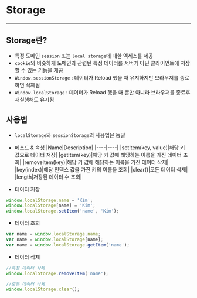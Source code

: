 # Storage
----------
## Storage란?
- 특정 도메인 `session` 또는 `local storage`에 대한 엑세스를 제공
- `cookie`와 비슷하게 도메인과 관련된 특정 데이터를 서버가 아닌 클라이언트에 저장할 수 있는 기능을 제공
- `Window.sessionStorage` : 데이터가 Reload 했을 때 유지하지만 브라우저를 종료하면 삭제됨
- `Window.localStorage` : 데이터가 Reload 했을 때 뿐만 아니라 브라우저를 종료후 재실행해도 유지됨

## 사용법
- `localStorage`와 `sessionStorage`의 사용법은 동일
- 메소드 & 속성
|Name|Description|
|----|----|
|setItem(key, value)|해당 키 값으로 데이터 저장|
|getItem(key)|해당 키 값에 해당하는 이름을 가진 데이터 조회|
|removeItem(key)|해당 키 값에 해당하는 이름을 가진 데이터 삭제|
|key(index)|해당 인덱스 값을 가진 키의 이름을 조회|
|clear()|모든 데이터 삭제|
|length|저장된 데이터 수 조회|

- 데이터 저장

```javascript
window.localStorage.name = 'Kim';
window.localStorage[name] = 'Kim';
window.localStorage.setItem('name', 'Kim');
```

- 데이터 조회

```javascript
var name = window.localStorage.name;
var name = window.localStorage[name];
var name = window.localStorage.getItem('name');
```

- 데이터 삭제

```javascript
//특정 데이터 삭제
window.localStorage.removeItem('name');

//모든 데이터 삭제
window.localStorage.clear();
```
